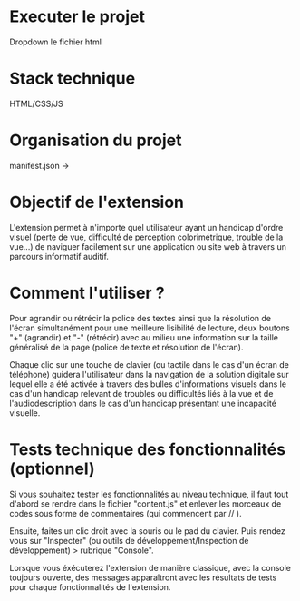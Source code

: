 # Executer le projet

Dropdown le fichier html

# Stack technique

HTML/CSS/JS

# Organisation du projet

manifest.json -> 

# Objectif de l'extension

L'extension permet à n'importe quel utilisateur ayant un handicap d'ordre visuel (perte de vue, difficulté de perception colorimétrique, trouble de la vue...) de naviguer facilement sur une application ou site web à travers un parcours informatif auditif.

# Comment l'utiliser ?

Pour agrandir ou rétrécir la police des textes ainsi que la résolution de l'écran simultanément pour une meilleure lisibilité de lecture, deux boutons "+" (agrandir) et "-" (rétrécir) avec au milieu une information sur la taille généralisé de la page (police de texte et résolution de l'écran).

Chaque clic sur une touche de clavier (ou tactile dans le cas d'un écran de téléphone) guidera l'utilisateur dans la navigation de la solution digitale sur lequel elle a été activée à travers des bulles d'informations visuels dans le cas d'un handicap relevant de troubles ou difficultés liés à la vue et de l'audiodescription dans le cas d'un handicap présentant une incapacité visuelle.

# Tests technique des fonctionnalités (optionnel)

Si vous souhaitez tester les fonctionnalités au niveau technique, il faut tout d'abord se rendre dans le fichier "content.js" et enlever les morceaux de codes sous forme de commentaires (qui commencent par // ).

Ensuite, faites un clic droit avec la souris ou le pad du clavier. Puis rendez vous sur "Inspecter" (ou outils de développement/Inspection de développement) > rubrique "Console".

Lorsque vous éxécuterez l'extension de manière classique, avec la console toujours ouverte, des messages apparaîtront avec les résultats de tests pour chaque fonctionnalités de l'extension.